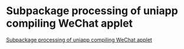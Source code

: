 # Subpackage processing of uniapp compiling WeChat applet
[Subpackage processing of uniapp compiling WeChat applet](https://aiwithcloud.com/2022/09/19/subpackage_processing_of_uniapp_compiling_wechat_applet/)